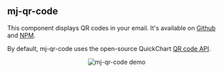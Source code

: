 ## mj-qr-code

This component displays QR codes in your email.  It's available on [Github](https://github.com/typpo/mjml-qr-code) and [NPM](https://www.npmjs.com/package/mjml-qr-code).

By default, mj-qr-code uses the open-source QuickChart [QR code API](https://quickchart.io/).

<p align="center">
  <img src="https://quickchart.io/qr?text=mjml is easy!" alt="mj-qr-code demo" />
</p>

